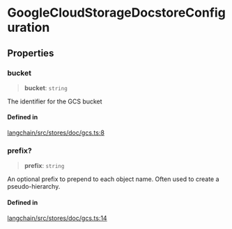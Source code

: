 GoogleCloudStorageDocstoreConfiguration
=======================================

Properties[](#properties "Direct link to Properties")
------------------------------------------------------

### bucket[](#bucket "Direct link to bucket")

> **bucket**: `string`

The identifier for the GCS bucket

#### Defined in[](#defined-in "Direct link to Defined in")

[langchain/src/stores/doc/gcs.ts:8](https://github.com/hwchase17/langchainjs/blob/1c1274d/langchain/src/stores/doc/gcs.ts#L8)

### prefix?[](#prefix "Direct link to prefix?")

> **prefix**: `string`

An optional prefix to prepend to each object name. Often used to create a pseudo-hierarchy.

#### Defined in[](#defined-in-1 "Direct link to Defined in")

[langchain/src/stores/doc/gcs.ts:14](https://github.com/hwchase17/langchainjs/blob/1c1274d/langchain/src/stores/doc/gcs.ts#L14)